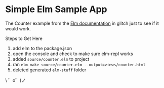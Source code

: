 Simple Elm Sample App
=========================

The Counter example from the [Elm documentation](https://guide.elm-lang.org/) in glitch just to see if it would work.

Steps to Get Here

1. add elm to the package.json
1. open the console and check to make sure elm-repl works
1. added `source/counter.elm` to project
1. ran `elm-make source/counter.elm --output=views/counter.html`
1. deleted generated `elm-stuff` folder

\ ゜o゜)ノ
